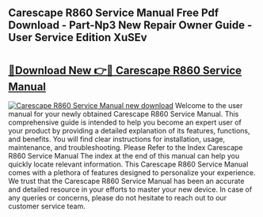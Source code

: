 ## Carescape R860 Service Manual Free Pdf Download - Part-Np3 New Repair Owner Guide - User Service Edition XuSEv

# <h2><a href="http://bc28991.oget.top/?id=Carescape+R860+Service+Manual">🔗Download New 👉🔴 Carescape R860 Service Manual</a></h2>

[![Carescape R860 Service Manual new download](https://i.imgur.com/5g1atiW.png)](http://bc28991.oget.top/?id=Carescape+R860+Service+Manual)
Welcome to the user manual for your newly obtained Carescape R860 Service Manual. This comprehensive guide is intended to help you become an expert user of your product by providing a detailed explanation of its features, functions, and benefits. You will find clear instructions for installation, usage, maintenance, and troubleshooting. Please Refer to the Index Carescape R860 Service Manual The index at the end of this manual can help you quickly locate relevant information. This Carescape R860 Service Manual comes with a plethora of features designed to personalize your experience. We trust that the Carescape R860 Service Manual has been an accurate and detailed resource in your efforts to master your new device. In case of any queries or concerns, please do not hesitate to reach out to our customer service team.
